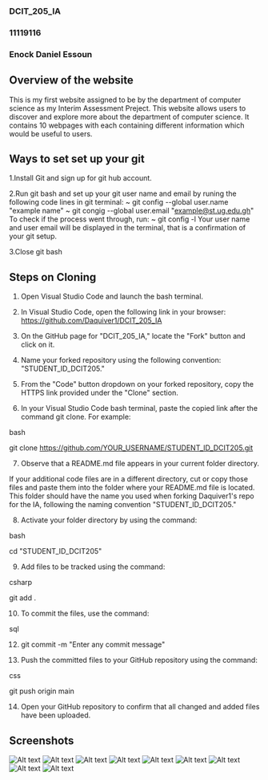 ### DCIT_205_IA
### 11119116
### Enock Daniel Essoun

## Overview of the website
This is my first website assigned to be by the department of computer science as my Interim Assessment Preject. This website allows users to discover and explore more about the department of computer science. It contains 10 webpages with each containing different information which would be useful to users.

## Ways to set set up your git
1.Install Git and sign up for git hub account.

2.Run git bash and set up your git user name and email by runing the following code lines in git terminal:
~ git config --global user.name "example name"
~ git congig --global user.email "example@st.ug.edu.gh"
To check if the process went through, run:
~ git config -l
Your user name and user email will be displayed in the terminal, that is a confirmation of your git setup.

3.Close git bash

## Steps on Cloning

1. Open Visual Studio Code and launch the bash terminal.

2. In Visual Studio Code, open the following link in your browser: https://github.com/Daquiver1/DCIT_205_IA

3. On the GitHub page for "DCIT_205_IA," locate the "Fork" button and click on it.

4. Name your forked repository using the following convention: "STUDENT_ID_DCIT205."

5. From the "Code" button dropdown on your forked repository, copy the HTTPS link provided under the "Clone" section.

6. In your Visual Studio Code bash terminal, paste the copied link after the command git clone. For example:

bash

git clone https://github.com/YOUR_USERNAME/STUDENT_ID_DCIT205.git

7. Observe that a README.md file appears in your current folder directory.

If your additional code files are in a different directory, cut or copy those files and paste them into the folder where your README.md file is located. This folder should have the name you used when forking Daquiver1's repo for the IA, following the naming convention "STUDENT_ID_DCIT205."

8. Activate your folder directory by using the command:

bash

cd "STUDENT_ID_DCIT205"

9. Add files to be tracked using the command:

csharp

git add .

10. To commit the files, use the command:

sql

12. git commit -m "Enter any commit message"

13. Push the committed files to your GitHub repository using the command:

css

git push origin main

14. Open your GitHub repository to confirm that all changed and added files have been uploaded.

## Screenshots
![Alt text](<Screenshot 2023-09-03 134039.png>) ![Alt text](<Screenshot (4).png>) ![Alt text](<Screenshot (5).png>) ![Alt text](<Screenshot (6).png>) ![Alt text](<Screenshot (7).png>) ![Alt text](<Screenshot (8).png>) ![Alt text](<Screenshot (9).png>) ![Alt text](<Screenshot (10).png>) ![Alt text](<Screenshot (11).png>)

